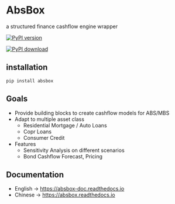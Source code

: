 # AbsBox 
a structured finance cashflow engine wrapper

[![PyPI version](https://badge.fury.io/py/absbox.svg)](https://badge.fury.io/py/absbox)

[![PyPI download](https://img.shields.io/pypi/dm/absbox)](https://img.shields.io/pypi/dm/absbox)


## installation

    pip install absbox

## Goals
* Provide building blocks to create cashflow models for ABS/MBS
* Adapt to multiple asset class
    * Residential Mortgage / Auto Loans
    * Copr Loans
    * Consumer Credit
* Features
  * Sensitivity Analysis on different scenarios
  * Bond Cashflow Forecast, Pricing

## Documentation
* English -> https://absbox-doc.readthedocs.io
* Chinese -> https://absbox.readthedocs.io

